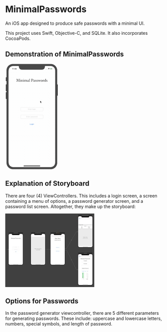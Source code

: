# MinimalPasswords
 An iOS app designed to produce safe passwords with a minimal UI.
 
 This project uses Swift, Objective-C, and SQLite. It also incorporates CocoaPods.

## Demonstration of MinimalPasswords
![Demonstration of MinimalPasswords](PasswordDraft/Images/DemonstrateApp.gif)

## Explanation of Storyboard
There are four (4) ViewControllers. This includes a login screen, a screen containing a menu of options, a password generator screen, and a password list screen. Altogether, they make up the storyboard:

![Storyboard of MinimalPasswords](PasswordDraft/Images/StoryboardImage.jpg)

## Options for Passwords
In the password generator viewcontroller, there are 5 different parameters for generating passwords. These include: uppercase and lowercase letters, numbers, special symbols, and length of password. 
